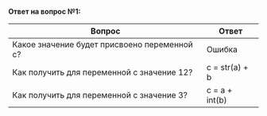 **Ответ на вопрос №1:**  

| Вопрос            | Ответ  |
|-------------------|--------|
|Какое значение будет присвоено переменной c?| Ошибка |
|Как получить для переменной c значение 12?|c = str(a) + b|
|Как получить для переменной c значение 3?|c = a + int(b)|